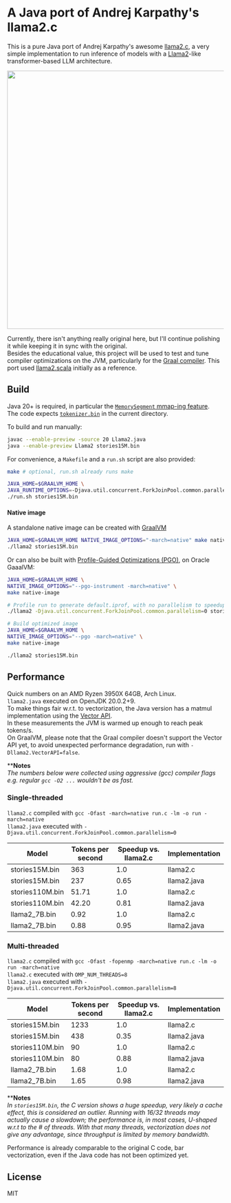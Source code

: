 # A Java port of Andrej Karpathy's llama2.c

This is a pure Java port of Andrej Karpathy's awesome [llama2.c](https://github.com/karpathy/llama2.c), a very simple implementation
to run inference of models with a [Llama2](https://arxiv.org/pdf/2302.13971.pdf)-like transformer-based LLM architecture.  

<p align="center">
  <img width="600" src="https://github.com/mukel/llama2.java/assets/1896283/c7db4110-1bf6-466c-9fac-130a6ecefe8a">
</p>

Currently, there isn't anything really original here, but I'll continue polishing it while keeping it in sync with the original.  
Besides the educational value, this project will be used to test and tune compiler optimizations on the JVM, particularly for the [Graal compiler](https://www.graalvm.org/latest/reference-manual/java/compiler).
This port used [llama2.scala](https://github.com/jrudolph/llama2.scala) initially as a reference.

## Build
Java 20+ is required, in particular the [`MemorySegment` mmap-ing feature](https://docs.oracle.com/en/java/javase/20/docs/api/java.base/java/nio/channels/FileChannel.html#map(java.nio.channels.FileChannel.MapMode,long,long,java.lang.foreign.SegmentScope)).  
The code expects [`tokenizer.bin`](https://github.com/karpathy/llama2.c/raw/master/tokenizer.bin) in the current directory.

To build and run manually:
```bash
javac --enable-preview -source 20 Llama2.java
java --enable-preview Llama2 stories15M.bin
```

For convenience, a `Makefile` and a `run.sh` script are also provided:

```bash
make # optional, run.sh already runs make

JAVA_HOME=$GRAALVM_HOME \
JAVA_RUNTIME_OPTIONS=-Djava.util.concurrent.ForkJoinPool.common.parallelism=8 \
./run.sh stories15M.bin
```

#### Native image

A standalone native image can be created with [GraalVM](https://www.graalvm.org/)
```bash
JAVA_HOME=$GRAALVM_HOME NATIVE_IMAGE_OPTIONS="-march=native" make native-image
./llama2 stories15M.bin
```

Or can also be built with [Profile-Guided Optimizations (PGO)](https://www.graalvm.org/dev/reference-manual/native-image/guides/optimize-native-executable-with-pgo), on Oracle GaaalVM:
```bash
JAVA_HOME=$GRAALVM_HOME \
NATIVE_IMAGE_OPTIONS="--pgo-instrument -march=native" \
make native-image

# Profile run to generate default.iprof, with no parallelism to speedup profiling.
./llama2 -Djava.util.concurrent.ForkJoinPool.common.parallelism=0 stories15M.bin

# Build optimized image
JAVA_HOME=$GRAALVM_HOME \
NATIVE_IMAGE_OPTIONS="--pgo -march=native" \
make native-image

./llama2 stories15M.bin
```

## Performance

Quick numbers on an AMD Ryzen 3950X 64GB, Arch Linux.  
`llama2.java` executed on OpenJDK 20.0.2+9.  
To make things fair w.r.t. to vectorization, the Java version has a matmul implementation using the [Vector API](https://openjdk.org/jeps/448).  
In these measurements the JVM is warmed up enough to reach peak tokens/s.  
On GraalVM, please note that the Graal compiler doesn't support the Vector API yet, to avoid unexpected performance degradation, run with `-Dllama2.VectorAPI=false`.

****Notes**  
*The numbers below were collected using aggressive (gcc) compiler flags e.g. regular `gcc -O2 ...` wouldn't be as fast.*

### Single-threaded

`llama2.c` compiled with `gcc -Ofast -march=native run.c -lm -o run -march=native`  
`llama2.java` executed with `-Djava.util.concurrent.ForkJoinPool.common.parallelism=0`

| Model | Tokens per second | Speedup vs. llama2.c | Implementation |  
| ------|------------------ | -------------------- | -------------- | 
| stories15M.bin  |   363 |  1.0 | llama2.c    |
| stories15M.bin  |   237 | 0.65 | llama2.java |
| stories110M.bin | 51.71 |  1.0 | llama2.c    |
| stories110M.bin | 42.20 | 0.81 | llama2.java |
| llama2_7B.bin   |  0.92 |  1.0 | llama2.c    |
| llama2_7B.bin   |  0.88 | 0.95 | llama2.java |

### Multi-threaded

`llama2.c` compiled with `gcc -Ofast -fopenmp -march=native run.c -lm -o run -march=native`  
`llama2.c` executed with `OMP_NUM_THREADS=8`  
`llama2.java` executed with `-Djava.util.concurrent.ForkJoinPool.common.parallelism=8`  

| Model | Tokens per second | Speedup vs. llama2.c | Implementation |  
| ------|------------------ | -------------------- | -------------- |
|  stories15M.bin |  1233 |  1.0 | llama2.c    |
|  stories15M.bin |   438 | 0.35 | llama2.java |
| stories110M.bin |    90 |  1.0 | llama2.c    |
| stories110M.bin |    80 | 0.88 | llama2.java |
|   llama2_7B.bin |  1.68 |  1.0 | llama2.c    |
|   llama2_7B.bin |  1.65 | 0.98 | llama2.java |

****Notes**  
*In `stories15M.bin`, the C version shows a huge speedup, very likely a cache effect, this is considered an outlier.
Running with 16/32 threads may actually cause a slowdown; the performance is, in most cases, U-shaped w.r.t to the # of threads.
With that many threads, vectorization does not give any advantage, since throughput is limited by memory bandwidth.*

Performance is already comparable to the original C code, bar vectorization, even if the Java code has not been optimized yet.

## License

MIT

